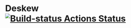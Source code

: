 # Deskew [![Build-status Actions Status](https://github.com/ckvb/Deskew/workflows/Build/badge.svg)](https://github.com/ckvb/Deskew/actions)
